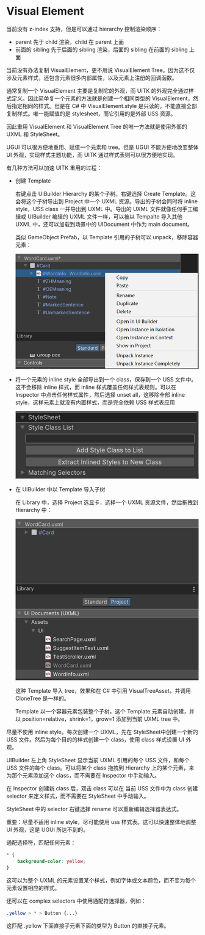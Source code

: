 # Visual Element

当前没有 z-index 支持，但是可以通过 hierarchy 控制渲染顺序：

- parent 先于 child 渲染，child 在 parent 上面
- 前面的 sibling 先于后面的 sibling 渲染，后面的 sibling 在前面的 sibling 上面

当前没有办法复制 VisualElement，更不用说 VisualElement Tree。因为这不仅涉及元素样式，还包含元素很多内部属性，以及元素上注册的回调函数。

通常复制一个 VisualElement 主要是复制它的外观，而 UITK 的外观完全通过样式定义。因此简单复一个元素的方法就是创建一个相同类型的 VisualElement，然后指定相同的样式。但是在 C# 中 VisualElement.style 是只读的，不能直接全部复制样式。唯一能赋值的是 stylesheet，而它引用的是外部 USS 资源。

因此重用 VisualElement 和 VisualElement Tree 的唯一方法就是使用外部的 UXML 和 StyleSheet。

UGUI 可以很方便地重用、赋值一个元素和 tree。但是 UGUI 不能方便地改变整体 UI 外观，实现样式主题功能，而 UITK 通过样式表则可以很方便地实现。

有几种方法可以加速 UITK 重用的过程：

- 创建 Template

  右键点击 UIBuilder Hierarchy 的某个子树，右键选择 Create Template。这会将这个子树导出到 Project 中一个 UXML 资源。导出的子树会同时将 inline style，USS class 一并导出到 UXML 中。导出的 UXML 文件就像任何手工编辑或 UIBuilder 编辑的 UXML 文件一样，可以被以 Tempalte 导入其他 UXML 中，还可以加载到场景中的 UIDocument 中作为 main document。

  类似 GameObject Prefab，以 Template 引用的子树可以 unpack，移除容器元素：
  
  ![UITK_Template](image/UITK_Template.png)

- 将一个元素的 inline style 全部导出到一个 class，保存到一个 USS 文件中。这不会移除 inline 样式，而 inline 样式覆盖任何样式表规则。可以在 Inspector 中点击任何样式属性，然后选择 unset all，这移除全部 inline style，这样元素上就没有内置样式，而是完全依赖 USS 样式表应用

  ![ExtractInlineStyleToNewClass](image/ExtractInlineStyleToNewClass.png)

- 在 UIBuilder 中以 Template 导入子树

  在 Library 中，选择 Project 选显卡，选择一个 UXML 资源文件，然后拖拽到 Hierarchy 中：

  ![UITK_Template_Project](image/UITK_Template_Project.png)

  这种 Template 导入 tree，效果和在 C# 中引用 VisualTreeAsset，并调用 CloneTree 是一样的。

  Template 以一个容器元素包装整个子树，这个 Template 元素自动创建，并以 position=relative，shrink=1，grow=1 添加到当前 UXML tree 中。

尽量不使用 inline style。每次创建一个 UXML，先在 StyleSheet中创建一个新的 USS 文件。然后为每个目的的样式创建一个 class，使用 class 样式设置 UI 外观。

UIBuilder 左上角 StyleSheet 显示当前 UXML 引用的每个 USS 文件，和每个 USS 文件的每个 class。可以将某个 class 拖拽到 Hierarchy 上的某个元素，来为那个元素添加这个 class，而不需要在 Inspector 中手动输入。

在 Inspector 创建新 class 后，双击 class 可以在 当前 USS 文件中为 class 创建 selector 来定义样式，而不需要在 StyleSheet 中手动输入。

StyleSheet 中的 selector 右键选择 rename 可以重新编辑选择器表达式。

重要：尽量不适用 inline style，尽可能使用 uss 样式表。这可以快速整体地调整 UI 外观，这是 UGUI 所达不到的。

通配选择符，匹配任何元素：

```css
* {
    background-color: yellow;
}
```

这可以为整个 UXML 的元素设置某个样式，例如字体或文本颜色，而不变为每个元素设置相应的样式。

还可以在 complex selectors 中使用通配符选择器，例如：

```css
.yellow > * > Button {...}
```

这匹配 .yellow 下面直接子元素下面的类型为 Button 的直接子元素。
